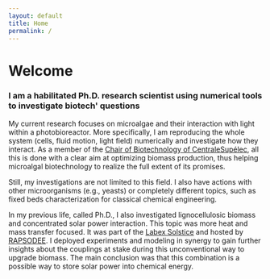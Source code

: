 ```yaml
---
layout: default
title: Home
permalink: /
---
```


# Welcome

### I am a habilitated Ph.D. research scientist using numerical tools to investigate biotech' questions

My current research focuses on microalgae and their interaction with light within a photobioreactor.
More specifically, I am reproducing the whole system (cells, fluid motion, light field) numerically
and investigate how they interact. As a member of the [Chair of Biotechnology of CentraleSupélec](http://www.chaire-biotechnologie.centralesupelec.fr/en), 
all this is done with a clear aim at optimizing biomass production, thus helping microalgal 
biotechnology to realize the full extent of its promises. 

Still, my investigations are not limited to this field. I also have actions with other microorganisms (e.g., yeasts) or 
completely different topics, such as fixed beds characterization for classical chemical engineering. 

In my previous life, called Ph.D., I also investigated lignocellulosic biomass and concentrated solar power interaction. 
This topic was more heat and mass transfer focused. It was part of the [Labex Solstice](https://www.labex-solstice.fr/) and hosted by [RAPSODEE](https://www.imt-mines-albi.fr/fr/rapsodee).
I deployed experiments and modeling in synergy to
gain further insights about the couplings at stake during this unconventional way to upgrade biomass. The main conclusion
was that this combination is a possible way to store solar power into chemical energy.
